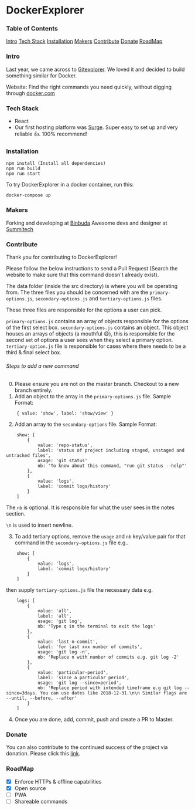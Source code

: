 
# DockerExplorer
### Table of Contents
[Intro](https://github.com/binbuda/dockerexplorer/blob/master/README.md#intro)
[Tech Stack](https://github.com/binbuda/dockerexplorer/blob/master/README.md#tech-stack)
[Installation](https://github.com/binbuda/dockerexplorer/blob/master/README.md#installation)
[Makers](https://github.com/binbuda/dockerexplorer/blob/master/README.md#makers)
[Contribute](https://github.com/binbuda/dockerexplorer/blob/master/README.md#contribute)
[Donate](https://github.com/binbuda/dockerexplorer/blob/master/README.md#donate)
[RoadMap](https://github.com/binbuda/dockerexplorer/blob/master/README.md#roadmap)

### Intro
Last year, we came across to [Gitexplorer](https://github.com/summitech/gitexplorer). We loved it and decided to build something similar for Docker.

Website: Find the right commands you need quickly, without digging through [docker.com](https://dockerexplorer.com)

### Tech Stack
- React
- Our first hosting platform was [Surge](https://surge.sh). Super easy to set up and very reliable :+1:. 100% recommend!

### Installation
```
npm install (Install all dependencies)
npm run build
npm run start
```

To try DockerExplorer in a docker container, run this:
```
docker-compose up
```

### Makers
Forking and developing at [Binbuda](https://binbuda.io)
Awesome devs and designer at [Summitech](https://summitech.ng)

### Contribute
Thank you for contributing to DockerExplorer!

Please follow the below instructions to send a Pull Request (Search the website to make sure that this command doesn't already exist).

The data folder (inside the src directory) is where you will be operating from. The three files you should be concerned with are the `primary-options.js`, `secondary-options.js` and `tertiary-options.js` files. 

These three files are responsible for the options a user can pick. 

`primary-options.js` contains an array of objects responsible for the options of the first select box. 
`secondary-options.js` contains an object. This object houses an arrays of objects (a mouthful :smile:), this is responsible for the second set of options a user sees when they select a primary option. 
`tertiary-option.js` file is responsible for cases where there needs to be a third & final select box.

###### Steps to add a new command
0. Please ensure you are not on the master branch. Checkout to a new branch entirely.
1. Add an object to the array in the `primary-options.js` file. Sample Format:
```
    { value: 'show', label: 'show/view' }
```
2. Add an array to the `secondary-options` file. Sample Format:
```
    show: [
        {
            value: 'repo-status',
            label: 'status of project including staged, unstaged and untracked files',
            usage: 'git status'
            nb: 'To know about this command, "run git status --help"'
        },
        {
            value: 'logs',
            label: 'commit logs/history'
        }
    ]
```
The `nb` is optional. It is responsible for what the user sees in the notes section. 
  
`\n` is used to insert newline.
  
3. To add tertiary options, remove the `usage` and `nb` key/value pair for that command in the `secondary-options.js` file e.g..
```
    show: [
        {
            value: 'logs',
            label: 'commit logs/history'
        }
    ]
```
  
then supply `tertiary-options.js` file the necessary data e.g.

```
    logs: [
        {
            value: 'all',
            label: 'all',
            usage: 'git log',
            nb: 'Type q in the terminal to exit the logs'
        },
        {
            value: 'last-n-commit',
            label: 'for last xxx number of commits',
            usage: 'git log -n',
            nb: 'Replace n with number of commits e.g. git log -2'
        },
        {
            value: 'particular-period',
            label: 'since a particular period',
            usage: 'git log --since=period',
            nb: 'Replace period with intended timeframe e.g git log --since=3days. You can use dates like 2018-12-31.\n\n Similar flags are --until, --before, --after'
        }
    ]
```
4. Once you are done, add, commit, push and create a PR to Master.

### Donate

You can also contribute to the continued success of the project via donation. Please click this [link](#).

### RoadMap

- [x] Enforce HTTPs & offline capabilities
- [x] Open source
- [ ] PWA
- [ ] Shareable commands
